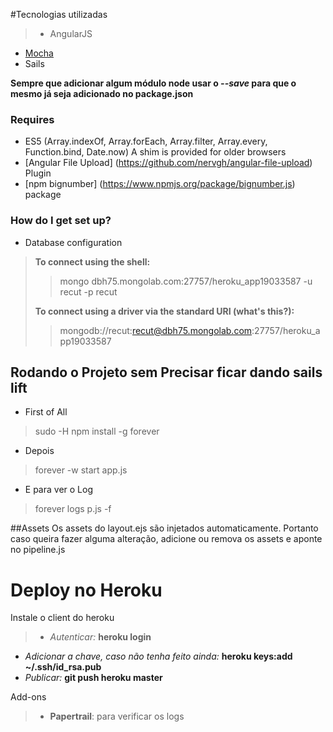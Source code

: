 #Tecnologias utilizadas

> * AngularJS
  * [Mocha](http://visionmedia.github.io/mocha/)
  * Sails
  
**Sempre que adicionar algum módulo node usar o *--save* para que o mesmo já seja adicionado no package.json**

### Requires
- ES5 (Array.indexOf, Array.forEach, Array.filter, Array.every, Function.bind, Date.now) A shim is provided for older browsers
- [Angular File Upload] (https://github.com/nervgh/angular-file-upload) Plugin
- [npm bignumber] (https://www.npmjs.org/package/bignumber.js) package

### How do I get set up? ###
* Database configuration
> **To connect using the shell:**
>> mongo dbh75.mongolab.com:27757/heroku_app19033587 -u recut -p recut
>
> **To connect using a driver via the standard URI (what's this?):**
>>  mongodb://recut:recut@dbh75.mongolab.com:27757/heroku_app19033587

## Rodando o Projeto sem Precisar ficar dando sails lift ###
* First of All
> sudo -H npm install -g forever

* Depois
> forever -w start app.js

* E para ver o Log
> forever logs p.js -f

##Assets
Os assets do layout.ejs são injetados automaticamente. Portanto caso queira fazer alguma alteração, adicione ou remova os assets e aponte no pipeline.js

# Deploy no Heroku

Instale o client do heroku

>* *Autenticar:* **heroku login**
* *Adicionar a chave, caso não tenha feito ainda:* **heroku keys:add ~/.ssh/id_rsa.pub**
* *Publicar:* **git push heroku master**

Add-ons

>* **Papertrail**: para verificar os logs
